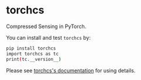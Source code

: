 # torchcs

Compressed Sensing in PyTorch.


You can install and test ``torchcs`` by:

```bash
pip install torchcs
import torchcs as tc
print(tc.__version__)
```

Please see [torchcs's documentation](http://iridescent.ink/torchcs) for using details.

